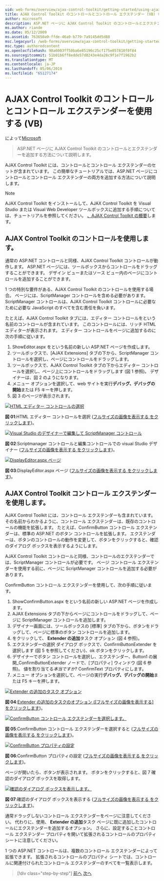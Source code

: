 ```yaml
---
uid: web-forms/overview/ajax-control-toolkit/getting-started/using-ajax-control-toolkit-controls-and-control-extenders-vb
title: AJAX Control Toolkit のコントロールとコントロール エクステンダー (VB) を使用して |Microsoft Docs
author: microsoft
description: ASP.NET ページに AJAX Control Toolkit のコントロールとエクステンダーを追加する方法について説明します。
ms.author: riande
ms.date: 05/12/2009
ms.assetid: 763650a9-ffde-46a9-b779-7a9145dd5d88
msc.legacyurl: /web-forms/overview/ajax-control-toolkit/getting-started/using-ajax-control-toolkit-controls-and-control-extenders-vb
msc.type: authoredcontent
ms.openlocfilehash: 90a6003ff50ba6e85196c25cf175e057810f0f84
ms.sourcegitcommit: 51b01b6ff8edde57d8243e4da28c9f1e7f1962b2
ms.translationtype: MT
ms.contentlocale: ja-JP
ms.lasthandoff: 05/06/2019
ms.locfileid: "65127174"
---
```

# <a name="using-ajax-control-toolkit-controls-and-control-extenders-vb"></a>AJAX Control Toolkit のコントロールとコントロール エクステンダーを使用する (VB)

によって[Microsoft](https://github.com/microsoft)

> ASP.NET ページに AJAX Control Toolkit のコントロールとエクステンダーを追加する方法について説明します。

AJAX Control Toolkit には、コントロールとコントロール エクステンダーのセットが含まれています。 この簡単なチュートリアルでは、ASP.NET ページにコントロールとコントロール エクステンダーの両方を追加する方法について説明します。

> [!NOTE] 
> 
> AJAX Control Toolkit をインストールして、AJAX Control Toolkit を Visual Studio または Visual Web Developer ツールボックスに追加する手順については、チュートリアルを参照してください。 [、AJAX Control Toolkit の概要](get-started-with-the-ajax-control-toolkit-vb.md)します。

## <a name="using-ajax-control-toolkit-controls"></a>AJAX Control Toolkit のコントロールを使用します。

通常の ASP.NET コントロールと同様、AJAX Control Toolkit コントロールが動作します。 ASP.NET ページには、ツールボックスからコントロールをドラッグすることができます。 デザイン ビューまたはソース ビュー内のページにコントロールを追加することができます。

1 つの特別な要件がある、AJAX Control Toolkit のコントロールを使用する場合。 ページには、ScriptManager コントロールを含める必要があります。 ScriptManager コントロールは、AJAX Control Toolkit コントロールに必要なために必要な JavaScript のすべてを含む責任を負います。

たとえば、AJAX Control Toolkit タブには、エディター コントロールをという名前のコントロールが含まれています。 このコントロールには、リッチ HTML エディターが表示されます。 エディター コントロールをページに追加するのに次の手順に従います。

1. ShowEditor.aspx をという名前の新しい ASP.NET ページを作成します。
2. ツールボックスで、[AJAX Extensions] タブの下から、ScriptManager コントロールを選択し、ページにコントロールをドラッグします。
3. ツールボックスで、AJAX Control Toolkit タブの下からエディター コントロールを選択し、ページ上にコントロールをドラッグします (図 1 参照)。 デザイナーは、図 2 のようになります。
4. メニュー オプションを選択して、web サイトを実行**デバッグ、デバッグの開始**または F5 キーを押します。
5. 図 3 のページが表示されます。

[![HTML エディター コントロールの選択](using-ajax-control-toolkit-controls-and-control-extenders-vb/_static/image1.jpg)](using-ajax-control-toolkit-controls-and-control-extenders-vb/_static/image1.png)

**図 01**:HTML エディター コントロールを選択 ([フルサイズの画像を表示する をクリックします](using-ajax-control-toolkit-controls-and-control-extenders-vb/_static/image2.png))。

[![Visual Studio のデザイナーで編集して ScriptManager コントロール](using-ajax-control-toolkit-controls-and-control-extenders-vb/_static/image2.jpg)](using-ajax-control-toolkit-controls-and-control-extenders-vb/_static/image3.png)

**図 02**:Scriptmanager コントロールと編集コントロールでの visual Studio デザイナー ([フルサイズの画像を表示する をクリックします](using-ajax-control-toolkit-controls-and-control-extenders-vb/_static/image4.png))。

[![DisplayEditor.aspx ページ](using-ajax-control-toolkit-controls-and-control-extenders-vb/_static/image3.jpg)](using-ajax-control-toolkit-controls-and-control-extenders-vb/_static/image5.png)

**図 03**:DisplayEditor.aspx ページ ([フルサイズの画像を表示する をクリックします](using-ajax-control-toolkit-controls-and-control-extenders-vb/_static/image6.png))。

## <a name="using-ajax-control-toolkit-control-extenders"></a>AJAX Control Toolkit コントロール エクステンダーを使用します。

AJAX Control Toolkit には、コントロール エクステンダーも含まれています。 その名前からわかるように、コントロール エクステンダーは、既存のコントロールの機能を拡張します。 たとえば、ConfirmButton コントロール エクステンダーは、標準の ASP.NET のボタン コントロールを拡張します。 エクステンダーは、ボタンのコントロールの動作を変更して、ボタンをクリックすると、確認のダイアログ ボックスを表示するようにします。

AJAX Control Toolkit コントロールと同様、コントロールのエクステンダーでは、ScriptManager コントロールが必要です。 ページ コントロール エクステンダーを使用する前に、ページに ScriptManager コントロールを追加する必要があります。

ConfirmButton コントロール エクステンダーを使用して、次の手順に従います。

1. ShowConfirmButton.aspx をという名前の新しい ASP.NET ページを作成します。
2. AJAX Extensions タブの下からページにコントロールをドラッグして、ページに ScriptManager コントロールを追加します。
3. デザイナー画面には、ツールボックスの [標準] タブの下から、ボタンをドラッグして、ページに標準のボタン コントロールを追加します。
4. をクリックして、 **Extender の追加**タスク オプション (図 4 参照)。
5. エクステンダーの選択 ダイアログ ボックスで、ConfirmButtonExtender を選択します (図 5 を参照してください)、ok ボタンをクリックします。
6. デザイナーでボタン コントロールを選択し、エクステンダー、Button1 の展開\_ConfirmButtonExtender ノードで、[プロパティ] ウィンドウ (図 6 参照)。 値を割り当てる*本当ですか?* ConfirmText プロパティにします。
7. メニュー オプションを選択して、ページの実行**デバッグ、デバッグの開始**または F5 キーを押します。

[![Extender の追加のタスク オプション](using-ajax-control-toolkit-controls-and-control-extenders-vb/_static/image4.jpg)](using-ajax-control-toolkit-controls-and-control-extenders-vb/_static/image7.png)

**図 04**:[Extender の追加のタスクのオプション ([フルサイズの画像を表示する] をクリックします](using-ajax-control-toolkit-controls-and-control-extenders-vb/_static/image8.png))。

[![ConfirmButton コントロール エクステンダーを選択します。](using-ajax-control-toolkit-controls-and-control-extenders-vb/_static/image5.jpg)](using-ajax-control-toolkit-controls-and-control-extenders-vb/_static/image9.png)

**図 05**:ConfirmButton コントロール エクステンダーを選択すると ([フルサイズの画像を表示する をクリックします](using-ajax-control-toolkit-controls-and-control-extenders-vb/_static/image10.png))。

[![ConfirmButton プロパティの設定](using-ajax-control-toolkit-controls-and-control-extenders-vb/_static/image6.jpg)](using-ajax-control-toolkit-controls-and-control-extenders-vb/_static/image11.png)

**図 06**:ConfirmButton プロパティの設定 ([フルサイズの画像を表示する をクリックします](using-ajax-control-toolkit-controls-and-control-extenders-vb/_static/image12.png))。

ページが開いたら、ボタンが表示されます。 ボタンをクリックすると、図 7 確認のダイアログ ボックスを取得します。

[![確認のダイアログ ボックスを表示します。](using-ajax-control-toolkit-controls-and-control-extenders-vb/_static/image7.jpg)](using-ajax-control-toolkit-controls-and-control-extenders-vb/_static/image13.png)

**図 07**:確認のダイアログ ボックスを表示する ([フルサイズの画像を表示する をクリックします](using-ajax-control-toolkit-controls-and-control-extenders-vb/_static/image14.png))。

通常ドラッグしないコントロール エクステンダーをページに注意してください。 代わりに、使用、 **Extender の追加**タスク ページに既に追加したコントロールにエクステンダーを追加するオプション。 さらに、設定することコントロール エクステンダー プロパティを開いて拡張されるコントロールのプロパティ シートに注意してください。

1 つの ASP.NET コントロールは、複数のコントロール エクステンダーによって拡張できます。 拡張されるコントロールのプロパティ シートでは、コントロールに関連付けられたコントロール エクステンダーのすべてを一覧表示します。

> [!div class="step-by-step"]
> [前へ](get-started-with-the-ajax-control-toolkit-vb.md)
> [次へ](creating-a-custom-ajax-control-toolkit-control-extender-vb.md)
